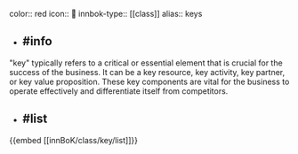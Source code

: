 color:: red
icon:: 🔑
innbok-type:: [[class]]
alias:: keys

- ## #info 
"key" typically refers to a critical or essential element that is crucial for the success of the business. It can be a key resource, key activity, key partner, or key value proposition. These key components are vital for the business to operate effectively and differentiate itself from competitors.
- ## #list 
{{embed [[innBoK/class/key/list]]}}

